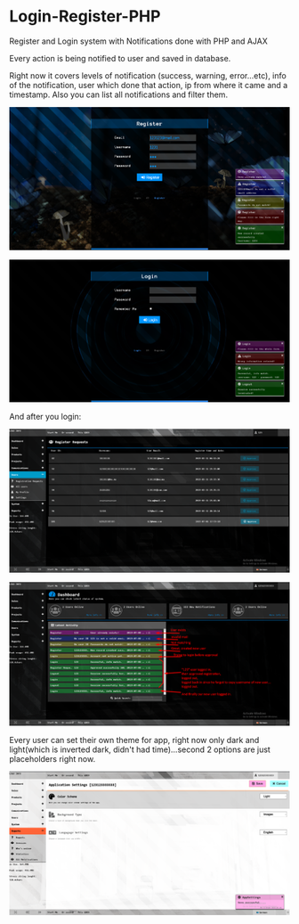 # Login-Register-PHP
Register and Login system with Notifications done with PHP and AJAX

Every action is being notified to user and saved in database.

Right now it covers levels of notification (success, warning, error...etc), info of the notification, user which done that action, ip from where it came and a timestamp. Also you can list all notifications and filter them. 

![alt text](https://raw.githubusercontent.com/MyUserNameIsMyUserName/Login-Register-PHP/master/assets/images/Screenshot_5.png)

![alt text](https://raw.githubusercontent.com/MyUserNameIsMyUserName/Login-Register-PHP/master/assets/images/screenshot_6.png)

And after you login:


![alt text](https://raw.githubusercontent.com/MyUserNameIsMyUserName/Login-Register-PHP/master/assets/images/login.png)

![alt text](https://raw.githubusercontent.com/MyUserNameIsMyUserName/Login-Register-PHP/master/assets/images/login2.png)

Every user can set their own theme for app, right now only dark and light(which is inverted dark, didn't had time)...second 2 options are just placeholders right now.

![alt text](https://raw.githubusercontent.com/MyUserNameIsMyUserName/Login-Register-PHP/master/assets/images/login3.png)
